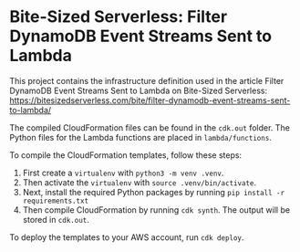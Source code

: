 # Bite-Sized Serverless: Filter DynamoDB Event Streams Sent to Lambda

This project contains the infrastructure definition used in the article Filter DynamoDB Event Streams Sent to Lambda on Bite-Sized Serverless: https://bitesizedserverless.com/bite/filter-dynamodb-event-streams-sent-to-lambda/

The compiled CloudFormation files can be found in the `cdk.out` folder. The Python files for the Lambda functions are placed in `lambda/functions`.

To compile the CloudFormation templates, follow these steps:

1. First create a `virtualenv` with `python3 -m venv .venv`.
2. Then activate the `virtualenv` with `source .venv/bin/activate`.
3. Next, install the required Python packages by running `pip install -r requirements.txt`
4. Then compile CloudFormation by running `cdk synth`. The output will be stored in `cdk.out`.

To deploy the templates to your AWS account, run `cdk deploy`.
